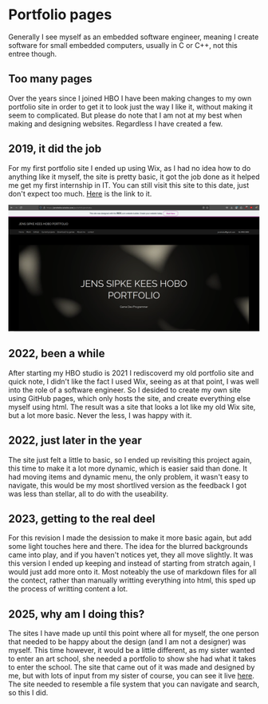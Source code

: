 # Portfolio pages

Generally I see myself as an embedded software engineer, meaning I create software for small embedded computers, usually in C or C++, not this entree though.

## Too many pages

Over the years since I joined HBO I have been making changes to my own portfolio site in order to get it to look just the way I like it, without making it seem to complicated. But please do note that I am not at my best when making and designing websites. Regardless I have created a few.

## 2019, it did the job

For my first portfolio site I ended up using Wix, as I had no idea how to do anything like it myself, the site is pretty basic, it got the job done as it helped me get my first internship in IT. You can still visit this site to this date, just don't expect too much. [Here](https://jenshobo.wixsite.com/portofoliojenshobo) is the link to it.

![{Old Wix website}](./../Import/Images/Wix-portfolio.png)

## 2022, been a while

After starting my HBO studio is 2021 I rediscoverd my old portfolio site and quick note, I didn't like the fact I used Wix, seeing as at that point, I was well into the role of a software engineer. So I desided to create my own site using GitHub pages, which only hosts the site, and create everything else myself using html. The result was a site that looks a lot like my old Wix site, but a lot more basic. Never the less, I was happy with it.

## 2022, just later in the year

The site just felt a little to basic, so I ended up revisiting this project again, this time to make it a lot more dynamic, which is easier said than done. It had moving items and dynamic menu, the only problem, it wasn't easy to navigate, this would be my most shortlived version as the feedback I got was less than stellar, all to do with the useability.

## 2023, getting to the real deel

For this revision I made the desission to make it more basic again, but add some light touches here and there. The idea for the blurred backgrounds came into play, and if you haven't notices yet, they all move slightly. It was this version I ended up keeping and instead of starting from stratch again, I would just add more onto it. Most noteably the use of markdown files for all the contect, rather than manually writting everything into html, this sped up the process of writting content a lot.

## 2025, why am I doing this?

The sites I have made up until this point where all for myself, the one person that needed to be happy about the design (and I am not a designer) was myself. This time however, it would be a little different, as my sister wanted to enter an art school, she needed a portfolio to show she had what it takes to enter the school. The site that came out of it was made and designed by me, but with lots of input from my sister of course, you can see it live [here](https://lykehobo.github.io/). The site needed to resemble a file system that you can navigate and search, so this I did.